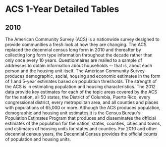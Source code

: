 # ACS 1-Year Detailed Tables

## 2010

<p>The American Community Survey (ACS) is a nationwide survey designed to provide
communities a fresh look at how they are changing. The ACS replaced the
decennial census long form in 2010 and thereafter by collecting long form type
information throughout the decade rather than only once every 10 years.
Questionnaires are mailed to a sample of addresses to obtain information about
households -- that is, about each person and the housing unit itself. The
American Community Survey produces demographic, social, housing and economic
estimates in the form of 1 and 5-year estimates based on population thresholds.
The strength of the ACS is in estimating population and housing characteristics.
The 2012 data provide key estimates for each of the topic areas covered by the
ACS for the nation, all 50 states, the District of Columbia, Puerto Rico, every
congressional district, every metropolitan area, and all counties and places
with populations of 65,000 or more. Although the ACS produces population,
demographic and housing unit estimates,it is the Census Bureau's Population
Estimates Program that produces and disseminates the official estimates of the
population for the nation, states, counties, cities and towns, and estimates of
housing units for states and counties. For 2010 and other decennial census
years, the Decennial Census provides the official counts of population and
housing units.</p>

